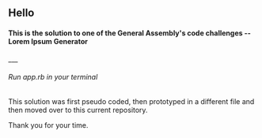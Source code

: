 <h2>Hello</h2>

<h4>This is the solution to one of the General Assembly's code challenges -- Lorem Ipsum Generator</h4>
___

<h6>Run app.rb in your terminal</h6>

<p>This solution was first pseudo coded, then prototyped in a different file and then moved over to this current repository.</p>

<p>Thank you for your time.</p>